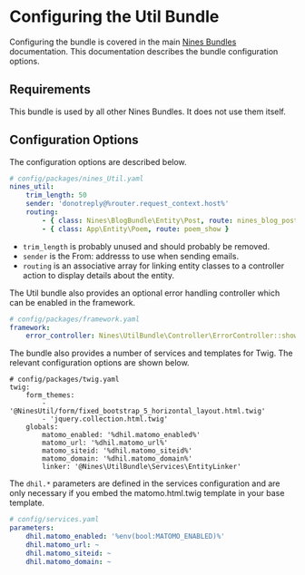 Configuring the Util Bundle
===========================

Configuring the bundle is covered in the main [Nines Bundles](../../README.md)
documentation. This documentation describes the bundle configuration options.

Requirements
------------

This bundle is used by all other Nines Bundles. It does not use them itself.

Configuration Options
--------------------

The configuration options are described below.

```yaml
# config/packages/nines_Util.yaml
nines_util:
    trim_length: 50
    sender: 'donotreply@%router.request_context.host%'
    routing:
        - { class: Nines\BlogBundle\Entity\Post, route: nines_blog_post_show }
        - { class: App\Entity\Poem, route: poem_show }
```

- `trim_length` is probably unused and should probably be removed.
- `sender` is the From: addresss to use when sending emails.
- `routing` is an associative array for linking entity classes to a controller
action to display details about the entity.

The Util bundle also provides an optional error handling controller which can
be enabled in the framework.

```yaml
# config/packages/framework.yaml
framework:
    error_controller: Nines\UtilBundle\Controller\ErrorController::show
```

The bundle also provides a number of services and templates for Twig. The
relevant configuration options are shown below.

```twig
# config/packages/twig.yaml
twig:
    form_themes:
        - '@NinesUtil/form/fixed_bootstrap_5_horizontal_layout.html.twig'
        - 'jquery.collection.html.twig'
    globals:
        matomo_enabled: '%dhil.matomo_enabled%'
        matomo_url: '%dhil.matomo_url%'
        matomo_siteid: '%dhil.matomo_siteid%'
        matomo_domain: '%dhil.matomo_domain%'
        linker: '@Nines\UtilBundle\Services\EntityLinker'
```

The `dhil.*` parameters are defined in the services configuration and are only
necessary if you embed the matomo.html.twig template in your base template.

```yaml
# config/services.yaml
parameters:
    dhil.matomo_enabled: '%env(bool:MATOMO_ENABLED)%'
    dhil.matomo_url: ~
    dhil.matomo_siteid: ~
    dhil.matomo_domain: ~
```
